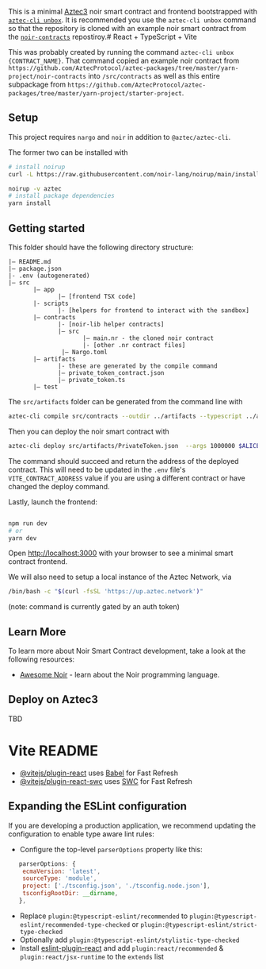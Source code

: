 This is a minimal [Aztec3]() noir smart contract and frontend bootstrapped with [`aztec-cli unbox`](https://github.com/AztecProtocol/aztec-packages/tree/master/yarn-project/aztec-cli). It is recommended you use the `aztec-cli unbox` command so that the repository is cloned with an example noir smart contract from the [`noir-contracts`](https://github.com/AztecProtocol/aztec-packages/tree/master/yarn-project/noir-contracts) repostiroy.# React + TypeScript + Vite

This was probably created by running the command `aztec-cli unbox {CONTRACT_NAME}`.
That command copied an example noir contract from `https://github.com/AztecProtocol/aztec-packages/tree/master/yarn-project/noir-contracts` into `/src/contracts` as well as this entire subpackage from `https://github.com/AztecProtocol/aztec-packages/tree/master/yarn-project/starter-project`.

## Setup

This project requires `nargo` and `noir` in addition to `@aztec/aztec-cli`.

The former two can be installed with

```bash
# install noirup
curl -L https://raw.githubusercontent.com/noir-lang/noirup/main/install | bash

noirup -v aztec
# install package dependencies
yarn install
```

## Getting started

This folder should have the following directory structure:

```
|— README.md
|— package.json
|- .env (autogenerated)
|— src
       |— app
              |— [frontend TSX code]
       |- scripts
              |- [helpers for frontend to interact with the sandbox]
       |— contracts
              |- [noir-lib helper contracts]
              |— src
                     |— main.nr - the cloned noir contract
                     |- [other .nr contract files]
               |— Nargo.toml
       |— artifacts
              |- these are generated by the compile command
              |— private_token_contract.json
              |— private_token.ts
       |— test
```

The `src/artifacts` folder can be generated from the command line with

```bash
aztec-cli compile src/contracts --outdir ../artifacts --typescript ../artifacts
```

Then you can deploy the noir smart contract with

```bash
aztec-cli deploy src/artifacts/PrivateToken.json  --args 1000000 $ALICE --salt 0
```

The command should succeed and return the address of the deployed contract. This will need
to be updated in the `.env` file's `VITE_CONTRACT_ADDRESS` value if you are using a different contract or have changed the deploy command.

Lastly, launch the frontend:

```bash

npm run dev
# or
yarn dev
```

Open [http://localhost:3000](http://localhost:3000) with your browser to see a minimal smart contract frontend.

We will also need to setup a local instance of the Aztec Network, via

```bash
/bin/bash -c "$(curl -fsSL 'https://up.aztec.network')"
```

(note: command is currently gated by an auth token)

## Learn More

To learn more about Noir Smart Contract development, take a look at the following resources:

- [Awesome Noir](https://github.com/noir-lang/awesome-noir) - learn about the Noir programming language.

## Deploy on Aztec3

TBD

# Vite README

- [@vitejs/plugin-react](https://github.com/vitejs/vite-plugin-react/blob/main/packages/plugin-react/README.md) uses [Babel](https://babeljs.io/) for Fast Refresh
- [@vitejs/plugin-react-swc](https://github.com/vitejs/vite-plugin-react-swc) uses [SWC](https://swc.rs/) for Fast Refresh

## Expanding the ESLint configuration

If you are developing a production application, we recommend updating the configuration to enable type aware lint rules:

- Configure the top-level `parserOptions` property like this:

```js
   parserOptions: {
    ecmaVersion: 'latest',
    sourceType: 'module',
    project: ['./tsconfig.json', './tsconfig.node.json'],
    tsconfigRootDir: __dirname,
   },
```

- Replace `plugin:@typescript-eslint/recommended` to `plugin:@typescript-eslint/recommended-type-checked` or `plugin:@typescript-eslint/strict-type-checked`
- Optionally add `plugin:@typescript-eslint/stylistic-type-checked`
- Install [eslint-plugin-react](https://github.com/jsx-eslint/eslint-plugin-react) and add `plugin:react/recommended` & `plugin:react/jsx-runtime` to the `extends` list
